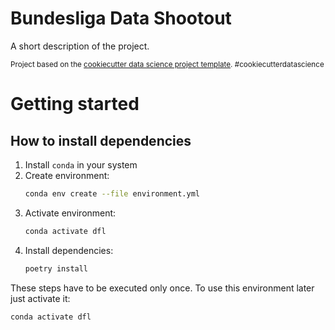 Bundesliga Data Shootout
==============================

A short description of the project.


<p><small>Project based on the <a target="_blank" href="https://drivendata.github.io/cookiecutter-data-science/">cookiecutter data science project template</a>. #cookiecutterdatascience</small></p>


# Getting started
## How to install dependencies

1. Install `conda` in your system
2. Create environment:
    ```sh
    conda env create --file environment.yml
    ```
3. Activate environment:
    ```sh
    conda activate dfl
4. Install dependencies:
    ```sh
    poetry install
    ```

These steps have to be executed only once. To use this environment later just activate it:
```sh
conda activate dfl
```
